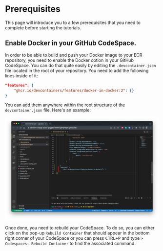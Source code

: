 # Prerequisites

This page will introduce you to a few prerequisites that you need to complete before starting the tutorials.

## Enable Docker in your GitHub CodeSpace.

In order to be able to build and push your Docker image to your ECR repository, you need to enable
the Docker option in your GitHub CodeSpace. You can do that quite easily by editing the `.devcontainer.json`
file located in the root of your repository. You need to add the following lines inside of it:

```json
"features": {
    "ghcr.io/devcontainers/features/docker-in-docker:2": {}
}
```

You can add them anywhere within the root structure of the `devcontainer.json` file. Here's an example:

![dind](./img/dind.png)

Once done, you need to rebuild your CodeSpace. To do so, you can either click on the pop-up `Rebuild Container`
that should appear in the bottom right corner of your CodeSpace or you can press <kbd>CTRL</kbd><kbd>+</kbd><kbd>P</kbd> 
and type `> Codespaces: Rebuild Container` to find the associated command.
